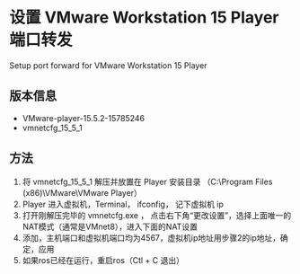 # 设置 VMware Workstation 15 Player 端口转发
Setup port forward for VMware Workstation 15 Player

## 版本信息
* VMware-player-15.5.2-15785246
* vmnetcfg_15_5_1

## 方法
1. 将 vmnetcfg_15_5_1 解压并放置在 Player 安装目录 （C:\Program Files (x86)\VMware\VMware Player）
2. Player 进入虚拟机，Terminal， ifconfig， 记下虚拟机 ip
3. 打开刚解压完毕的 vmnetcfg.exe ， 点击右下角“更改设置”，选择上面唯一的NAT模式（通常是VMnet8），进入下面的NAT设置
4. 添加，主机端口和虚拟机端口均为4567，虚拟机ip地址用步骤2的ip地址，确定，应用
5. 如果ros已经在运行，重启ros（Ctl + C 退出）